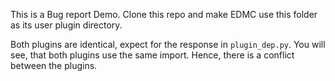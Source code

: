 This is a Bug report Demo. Clone this repo and make EDMC use this folder as its user plugin directory.

Both plugins are identical, expect for the response in `plugin_dep.py`. You will see, that both plugins use the same
import. Hence, there is a conflict between the plugins.